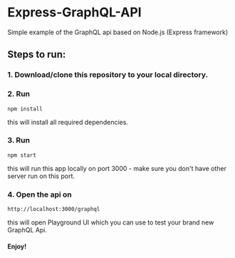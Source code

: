 # Express-GraphQL-API
Simple example of the GraphQL api based on Node.js (Express framework)

## Steps to run:

### 1. Download/clone this repository to your local directory.
### 2. Run 
```
npm install
```
this will install all required dependencies.
### 3. Run 
```
npm start
```
this will run this app locally on port 3000 - make sure you don't have other server run on this port.
### 4. Open the api on
```
http://localhost:3000/graphql
```
this will open Playground UI which you can use to test your brand new GraphQL Api.

#### Enjoy!
